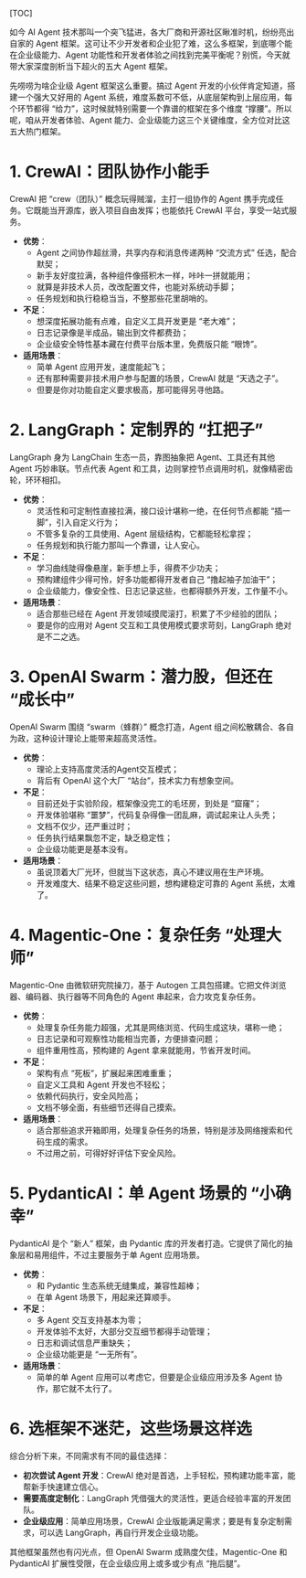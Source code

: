 

[TOC]

如今 AI Agent 技术那叫一个突飞猛进，各大厂商和开源社区瞅准时机，纷纷亮出自家的 Agent 框架。这可让不少开发者和企业犯了难，这么多框架，到底哪个能在企业级能力、Agent 功能性和开发者体验之间找到完美平衡呢？别慌，今天就带大家深度剖析当下超火的五大 Agent 框架。

先唠唠为啥企业级 Agent 框架这么重要。搞过 Agent 开发的小伙伴肯定知道，搭建一个强大又好用的 Agent 系统，难度系数可不低，从底层架构到上层应用，每个环节都得 “给力”，这时候就特别需要一个靠谱的框架在多个维度 “撑腰”。所以呢，咱从开发者体验、Agent 能力、企业级能力这三个关键维度，全方位对比这五大热门框架。

# 1. CrewAI：团队协作小能手

CrewAI 把 “crew（团队）” 概念玩得贼溜，主打一组协作的 Agent 携手完成任务。它既能当开源库，嵌入项目自由发挥；也能依托 CrewAI 平台，享受一站式服务。

- **优势**：
  - Agent 之间协作超丝滑，共享内存和消息传递两种 “交流方式” 任选，配合默契；
  - 新手友好度拉满，各种组件像搭积木一样，咔咔一拼就能用；
  - 就算是非技术人员，改改配置文件，也能对系统动手脚；
  - 任务规划和执行稳稳当当，不整那些花里胡哨的。
- **不足**：
  - 想深度拓展功能有点难，自定义工具开发更是 “老大难”；
  - 日志记录像是半成品，输出到文件都费劲；
  - 企业级安全特性基本藏在付费平台版本里，免费版只能 “眼馋”。
- **适用场景**：
  - 简单 Agent 应用开发，速度能起飞；
  - 还有那种需要非技术用户参与配置的场景，CrewAI 就是 “天选之子”。
  - 但要是你对功能自定义要求极高，那可能得另寻他路。

# 2. LangGraph：定制界的 “扛把子”

LangGraph 身为 LangChain 生态一员，靠图抽象把 Agent、工具还有其他 Agent 巧妙串联。节点代表 Agent 和工具，边则掌控节点调用时机，就像精密齿轮，环环相扣。

- **优势**：
  - 灵活性和可定制性直接拉满，接口设计堪称一绝，在任何节点都能 “插一脚”，引入自定义行为；
  - 不管多复杂的工具使用、Agent 层级结构，它都能轻松拿捏；
  - 任务规划和执行能力那叫一个靠谱，让人安心。
- **不足**：
  - 学习曲线陡得像悬崖，新手想上手，得费不少功夫；
  - 预构建组件少得可怜，好多功能都得开发者自己 “撸起袖子加油干”；
  - 企业级能力，像安全性、日志记录这些，也都得额外开发，工作量不小。
- **适用场景**：
  - 适合那些已经在 Agent 开发领域摸爬滚打，积累了不少经验的团队；
  - 要是你的应用对 Agent 交互和工具使用模式要求苛刻，LangGraph 绝对是不二之选。

# 3. OpenAI Swarm：潜力股，但还在 “成长中”

OpenAI Swarm 围绕 “swarm（蜂群）” 概念打造，Agent 组之间松散耦合、各自为政，这种设计理论上能带来超高灵活性。

- **优势**：
  - 理论上支持高度灵活的Agent交互模式；
  - 背后有 OpenAI 这个大厂 “站台”，技术实力有想象空间。
- **不足**：
  - 目前还处于实验阶段，框架像没完工的毛坯房，到处是 “窟窿”；
  - 开发体验堪称 “噩梦”，代码复杂得像一团乱麻，调试起来让人头秃；
  - 文档不仅少，还严重过时；
  - 任务执行结果飘忽不定，缺乏稳定性；
  - 企业级功能更是基本没有。
- **适用场景**：
  - 虽说顶着大厂光环，但就当下这状态，真心不建议用在生产环境。
  - 开发难度大、结果不稳定这些问题，想构建稳定可靠的 Agent 系统，太难了。

# 4. Magentic-One：复杂任务 “处理大师”

Magentic-One 由微软研究院操刀，基于 Autogen 工具包搭建。它把文件浏览器、编码器、执行器等不同角色的 Agent 串起来，合力攻克复杂任务。

- **优势**：
  - 处理复杂任务能力超强，尤其是网络浏览、代码生成这块，堪称一绝；
  - 日志记录和可观察性功能相当完善，方便排查问题；
  - 组件重用性高，预构建的 Agent 拿来就能用，节省开发时间。
- **不足**：
  - 架构有点 “死板”，扩展起来困难重重；
  - 自定义工具和 Agent 开发也不轻松；
  - 依赖代码执行，安全风险高；
  - 文档不够全面，有些细节还得自己摸索。
- **适用场景**：
  - 适合那些追求开箱即用，处理复杂任务的场景，特别是涉及网络搜索和代码生成的需求。
  - 不过用之前，可得好好评估下安全风险。

# 5. PydanticAI：单 Agent 场景的 “小确幸”

PydanticAI 是个 “新人” 框架，由 Pydantic 库的开发者打造。它提供了简化的抽象层和易用组件，不过主要服务于单 Agent 应用场景。

- **优势**：
  - 和 Pydantic 生态系统无缝集成，兼容性超棒；
  - 在单 Agent 场景下，用起来还算顺手。
- **不足**：
  - 多 Agent 交互支持基本为零；
  - 开发体验不太好，大部分交互细节都得手动管理；
  - 日志和调试信息严重缺失；
  - 企业级功能更是 “一无所有”。
- **适用场景**：
  - 简单的单 Agent 应用可以考虑它，但要是企业级应用涉及多 Agent 协作，那它就不太行了。

# 6. 选框架不迷茫，这些场景这样选

综合分析下来，不同需求有不同的最佳选择：

- **初次尝试 Agent 开发**：CrewAI 绝对是首选，上手轻松，预构建功能丰富，能帮新手快速建立信心。
- **需要高度定制化**：LangGraph 凭借强大的灵活性，更适合经验丰富的开发团队。
- **企业级应用**：简单应用场景，CrewAI 企业版能满足需求；要是有复杂定制需求，可以选 LangGraph，再自行开发企业级功能。

其他框架虽然也有闪光点，但 OpenAI Swarm 成熟度欠佳，Magentic-One 和 PydanticAI 扩展性受限，在企业级应用上或多或少有点 “拖后腿”。

